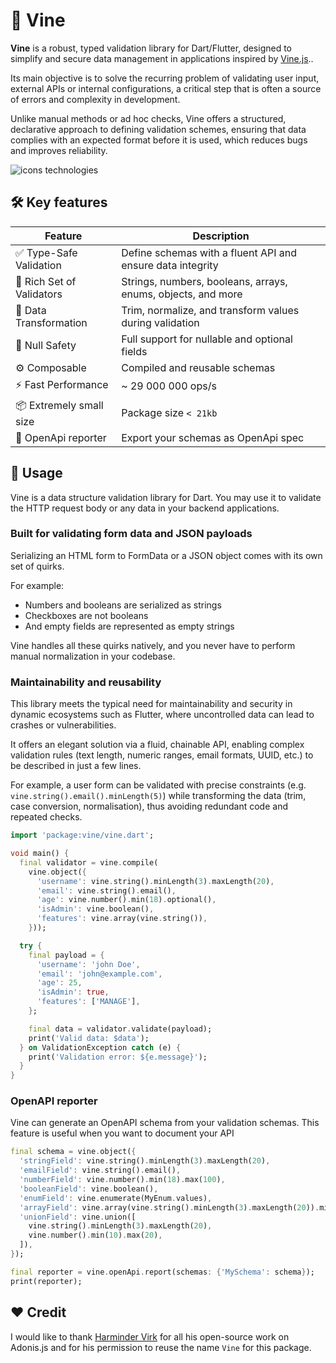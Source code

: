 # 🌿 Vine

**Vine** is a robust, typed validation library for Dart/Flutter, designed to simplify and secure data management in
applications inspired by [Vine.js](https://vinejs.dev/docs/introduction)..

Its main objective is to solve the recurring problem of validating user input, external APIs or internal configurations,
a critical step that is often a source of errors and complexity in development.

Unlike manual methods or ad hoc checks, Vine offers a structured, declarative approach to defining validation schemes,
ensuring that data complies with an expected format before it is used, which reduces bugs and improves reliability.

![icons technologies](https://skillicons.dev/icons?i=dart,flutter)

## 🛠 Key features

| Feature                   | Description                                                  |
|---------------------------|--------------------------------------------------------------|
| ✅ Type-Safe Validation    | Define schemas with a fluent API and ensure data integrity   |
| 🧱 Rich Set of Validators | Strings, numbers, booleans, arrays, enums, objects, and more |
| 🔄 Data Transformation    | Trim, normalize, and transform values during validation      |
| 🚧 Null Safety            | Full support for nullable and optional fields                |
| ⚙️ Composable             | Compiled and reusable schemas                                |
| ⚡ Fast Performance        | ~ 29 000 000 ops/s                                           |
| 📦 Extremely small size   | Package size `< 21kb`                                        |
| 🚀 OpenApi reporter       | Export your schemas as OpenApi spec                          |

## 🚀 Usage

Vine is a data structure validation library for Dart. You may use it to validate the HTTP request body or any data in
your backend applications.

### Built for validating form data and JSON payloads

Serializing an HTML form to FormData or a JSON object comes with its own set of quirks.

For example:

- Numbers and booleans are serialized as strings
- Checkboxes are not booleans
- And empty fields are represented as empty strings

Vine handles all these quirks natively, and you never have to perform manual normalization in your codebase.

### Maintainability and reusability

This library meets the typical need for maintainability and security in dynamic ecosystems such as Flutter, where
uncontrolled data can lead to crashes or vulnerabilities.

It offers an elegant solution via a fluid, chainable API, enabling complex validation rules (text length, numeric
ranges, email formats, UUID, etc.) to be described in just a few lines.

For example, a user form can be validated with precise constraints (e.g. `vine.string().email().minLength(5)`) while
transforming the data (trim, case conversion, normalisation), thus avoiding redundant code and repeated checks.

```dart
import 'package:vine/vine.dart';

void main() {
  final validator = vine.compile(
    vine.object({
      'username': vine.string().minLength(3).maxLength(20),
      'email': vine.string().email(),
      'age': vine.number().min(18).optional(),
      'isAdmin': vine.boolean(),
      'features': vine.array(vine.string()),
    }));

  try {
    final payload = {
      'username': 'john Doe',
      'email': 'john@example.com',
      'age': 25,
      'isAdmin': true,
      'features': ['MANAGE'],
    };

    final data = validator.validate(payload);
    print('Valid data: $data');
  } on ValidationException catch (e) {
    print('Validation error: ${e.message}');
  }
}
```

### OpenAPI reporter

Vine can generate an OpenAPI schema from your validation schemas. 
This feature is useful when you want to document your API

```dart
final schema = vine.object({
  'stringField': vine.string().minLength(3).maxLength(20),
  'emailField': vine.string().email(),
  'numberField': vine.number().min(18).max(100),
  'booleanField': vine.boolean(),
  'enumField': vine.enumerate(MyEnum.values),
  'arrayField': vine.array(vine.string().minLength(3).maxLength(20)).minLength(1),
  'unionField': vine.union([
    vine.string().minLength(3).maxLength(20),
    vine.number().min(10).max(20),
  ]),
});

final reporter = vine.openApi.report(schemas: {'MySchema': schema});
print(reporter);
```

## ❤️ Credit

I would like to thank [Harminder Virk](https://github.com/thetutlage) for all his open-source work on Adonis.js and for
his permission to
reuse the name `Vine` for this package. 
